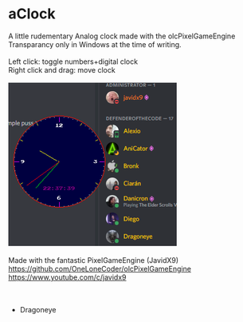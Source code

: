 # aClock
A little rudementary Analog clock made with the olcPixelGameEngine<br>
Transparancy only in Windows at the time of writing.<br><br>
Left click: toggle numbers+digital clock<br>
Right click and drag:   move clock<br>
<br>
![alt text](res/images/clock.png)<br><br>
Made with the fantastic PixelGameEngine (JavidX9)<br>
<a href="https://github.com/OneLoneCoder/olcPixelGameEngine">https://github.com/OneLoneCoder/olcPixelGameEngine</a><br>
<a href="https://www.youtube.com/c/javidx9">https://www.youtube.com/c/javidx9</a><br>
<br>
<br>
- Dragoneye
